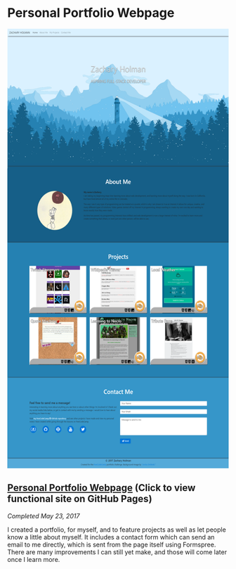 # Personal Portfolio Webpage

<img src="/Images/screenshots/screenshot-personal-portfolio-webpage.png" height="1000" alt="Screenshot of product landing page."/>

## [Personal Portfolio Webpage](https://squibs.github.io/) (Click to view functional site on GitHub Pages)

*Completed May 23, 2017*

I created a portfolio, for myself, and to feature projects as well as let people know a little about myself. It includes a contact form which can send an email to me directly, which is sent from the page itself using Formspree. There are many improvements I can still yet make, and those will come later once I learn more.
